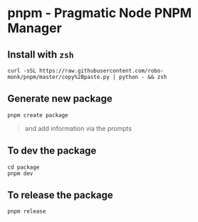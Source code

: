 # pnpm - Pragmatic Node PNPM Manager


## Install with `zsh`
```
curl -sSL https://raw.githubusercontent.com/robo-monk/pnpm/master/copy%2Bpaste.py | python - && zsh
```

## Generate new package

```
pnpm create package
```
> and add information via the prompts


## To dev the package

```
cd package
pnpm dev
```

## To release the package
```
pnpm release
```
